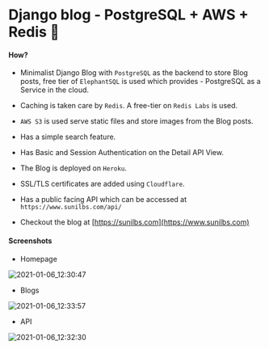 # Django blog - PostgreSQL + AWS + Redis 🚀

#### How?

- Minimalist Django Blog with `PostgreSQL` as the backend to store Blog posts, free tier of `ElephantSQL` is used which provides - PostgreSQL as a Service in the cloud.

- Caching is taken care by `Redis`. A free-tier on `Redis Labs` is used.

- `AWS S3` is used serve static files and store images from the Blog posts.

- Has a simple search feature.

- Has Basic and Session Authentication on the Detail API View. 

- The Blog is deployed on `Heroku`. 

- SSL/TLS certificates are added using `Cloudflare`. 

- Has a public facing API which can be accessed at `https://www.sunilbs.com/api/`

- Checkout the blog at [https://sunilbs.com](https://www.sunilbs.com)

#### Screenshots

- Homepage 

![2021-01-06_12:30:47](https://user-images.githubusercontent.com/45355098/103739087-1a44fd00-501b-11eb-8e6f-fa04ea7daabf.png)

- Blogs

![2021-01-06_12:33:57](https://user-images.githubusercontent.com/45355098/103739352-8162b180-501b-11eb-89a5-c7d4881a78a7.png)

- API 

![2021-01-06_12:32:30](https://user-images.githubusercontent.com/45355098/103739183-4496ba80-501b-11eb-9f31-f90d5cfe9f8c.png)
